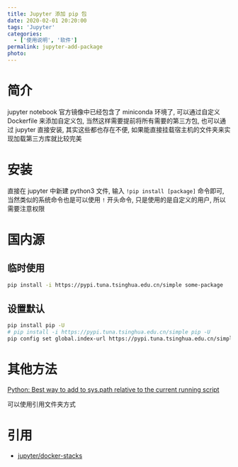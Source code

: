 ```yaml
---
title: Jupyter 添加 pip 包
date: 2020-02-01 20:20:00
tags: 'Jupyter'
categories:
  - ['使用说明', '软件']
permalink: jupyter-add-package
photo:
---
```


# 简介

jupyter notebook 官方镜像中已经包含了 miniconda 环境了, 可以通过自定义 Dockerfile 来添加自定义包, 当然这样需要提前将所有需要的第三方包, 也可以通过 jupyter 直接安装, 其实这些都也存在不便, 如果能直接挂载宿主机的文件夹来实现加载第三方库就比较完美

<!-- more -->

# 安装

直接在 jupyter 中新建 python3 文件, 输入 `!pip install [package]` 命令即可, 当然类似的系统命令也是可以使用 `!` 开头命令, 只是使用的是自定义的用户, 所以需要注意权限

# 国内源

## 临时使用

```sh
pip install -i https://pypi.tuna.tsinghua.edu.cn/simple some-package
```

## 设置默认

```sh
pip install pip -U
# pip install -i https://pypi.tuna.tsinghua.edu.cn/simple pip -U
pip config set global.index-url https://pypi.tuna.tsinghua.edu.cn/simple
```

# 其他方法

[Python: Best way to add to sys.path relative to the current running script](https://stackoverflow.com/questions/8663076/python-best-way-to-add-to-sys-path-relative-to-the-current-running-script)

可以使用引用文件夹方式

# 引用

- [jupyter/docker-stacks](https://github.com/jupyter/docker-stacks)
